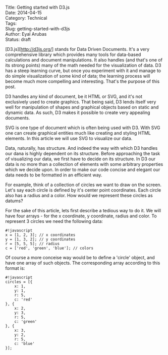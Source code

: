 Title: Getting started with D3.js  
Date: 2014-04-15  
Category: Technical  
Tags:   
Slug: getting-started-with-d3js  
Author: Eyal Arubas  
Status: draft  

[D3.js][http://d3js.org/] stands for Data Driven Documents. It's a very comprehensive library which provides many tools for data-based calculations and document manipulations. It also handles (and that's one of its strong points) many of the math needed for the visualization of data. D3 has a steep learning curve, but once you experiment with it and manage to do simple visualization of some kind of data; the learning process will become much more compelling and interesting. That's the purpose of this post.

D3 handles any kind of document, be it HTML or SVG, and it's not exclusively used to create graphics. That being said, D3 lends itself very well for manipulation of shapes and graphical objects based on static and dynamic data. As such, D3 makes it possible to create very appealing documents.

SVG is one type of document which is often being used with D3. With SVG one can create graphical entities much like creating and styling HTML elements. In this article we will use SVG to visualize our data.

Data, naturally, has structure. And indeed the way with which D3 handles our dana is highly dependent on its structure. Before approaching the task of visualizing our data, we first have to decide on its structure. In D3 our data is no more than a collection of elements with some arbitrary properties which we decide upon. In order to make our code concise and elegant our data needs to be formatted in an efficient way.

For example, think of a collection of circles we want to draw on the screen. Let's say each circle is defined by it's center point coordinates. Each circle also has a radius and a color. How would we represent these circles as datums?

For the sake of this article, lets first describe a tedious way to do it. We will have four arrays - for the x coordinate, y coordinate, radius and color. To represent 3 circles we need the following data:

	#!javascript
	x = [1, 2, 3]; // x coordinates
	y = [1, 3, 2]; // y coordinates
	r = [5, 5, 5]; // radius
	c = ['red', 'green', 'blue']; // colors

Of course a more conceise way would be to define a 'circle' object, and have one array of such objects. The corresponding array according to this format is:

	#!javascript
	circles = [{
		x: 1,
		y: 1,
		r: 5,
		c: 'red'
	}, {
		x: 2,
		y: 3,
		r: 5,
		c: 'green'
	}, {
		x: 3,
		y: 2,
		r: 5,
		c: 'blue'
	}];
